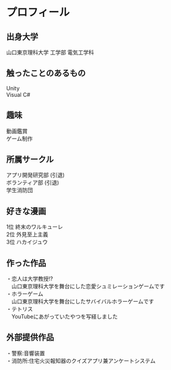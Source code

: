 # プロフィール<br>
## 出身大学
山口東京理科大学 工学部 電気工学科<br>
## 触ったことのあるもの
Unity<br>Visual C#
## 趣味
動画鑑賞<br>ゲーム制作
## 所属サークル
アプリ開発研究部 (引退)<br>ボランティア部 (引退)<br>学生消防団
## 好きな漫画
1位 終末のワルキューレ<br>
2位 外見至上主義<br>
3位 ハカイジュウ
## 作った作品
・恋人は大学教授!?<br>　山口東京理科大学を舞台にした恋愛シュミレーションゲームです<br>
・ホラーゲーム<br>　山口東京理科大学を舞台にしたサバイバルホラーゲームです<br>
・テトリス<br>　YouTubeにあがっていたやつを写経しました<br>
## 外部提供作品
・警察:音響装置<br>
・消防所:住宅火災報知器のクイズアプリ兼アンケートシステム
